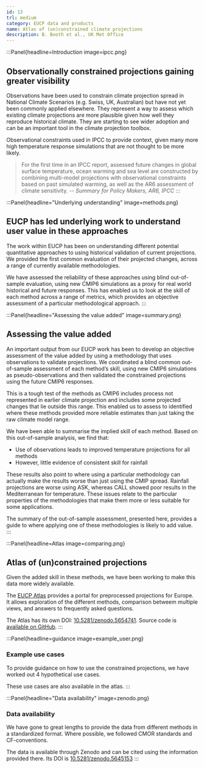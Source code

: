 ```yaml
---
id: 13
trl: medium
category: EUCP data and products
name: Atlas of (un)constrained climate projections
description: B. Booth et al., UK Met Office
---
```


:::Panel{headline=Introduction image=ipcc.png}
## Observationally constrained projections gaining greater visibility
Observations have been used to constrain climate projection spread in National Climate Scenarios (e.g. Swiss, UK, Australian) but have not yet been commonly applied elsewhere.  They represent a way to assess which existing climate projections are more plausible given how well they reproduce historical climate.  They are starting to see wider adoption and can be an important tool in the climate projection toolbox.

Observational constraints used in IPCC to provide context, given many more high
temperature response simulations that are not thought to be more likely.

> For the first time in an IPCC report, assessed future changes in global
> surface temperature, ocean warming and sea level are constructed by combining
> multi-model projections with observational constraints based on past simulated
> warming, as well as the AR6 assessment of climate sensitivity.
> -- <cite>Summary for Policy Makers, AR6, IPCC</cite>
:::

:::Panel{headline="Underlying understanding" image=methods.png}
## EUCP has led underlying work to understand user value in these approaches
The work within EUCP has been on understanding different potential quantitative approaches to using historical validation of current projections. We provided the first common evaluation of their projected changes, across a range of currently available methodologies.

We have assessed the reliability of these approaches using blind out-of-sample evaluation, using new CMIP6 simulations as a proxy for real world historical and future responses. This has enabled us to look at the skill of each method across a range of metrics, which provides an objective assessment of a particular methodological approach.
:::

:::Panel{headline="Assessing the value added" image=summary.png}
## Assessing the value added

An important output from our EUCP work has been to develop an objective assessment of the value added by using a methodology that uses observations to validate projections. We coordinated a blind common out-of-sample assessment of each method’s skill, using new CMIP6 simulations as pseudo-observations and then validated the constrained projections using the future CMIP6 responses.

This is a tough test of the methods as CMIP6 includes process not represented in earlier climate projection and includes some projected changes that lie outside this range. This enabled us to assess to identified where these methods provided more reliable estimates than just taking the raw climate model range.

We have been able to summarise the implied skill of each method. Based on this
out-of-sample analysis, we find that:

* Use of observations leads to improved temperature projections for all methods
* However, little evidence of consistent skill for rainfall

These results also point to where using a particular methodology can actually make the results worse than just using the CMIP spread. Rainfall projections are worse using ASK, whereas CALL showed poor results in the Mediterranean for temperature. These issues relate to the particular properties of the methodologies that make them more or less suitable for some applications.

The summary of the out-of-sample assessment, presented here, provides a guide to where applying one of these methodologies is likely to add value.
:::

:::Panel{headline=Atlas image=comparing.png}
## Atlas of (un)constrained projections
Given the added skill in these methods, we have been working to make this data
more widely available.

The [EUCP Atlas](https://eucp-project.github.io/atlas/) provides a portal for
preprocessed projections for Europe. It allows exploration of the different
methods, comparison betweem multiple views, and answers to frequently asked
questions.

The Atlas has its own DOI:
[10.5281/zenodo.5654741](https://doi.org/10.5281/zenodo.5654741). Source code is
[available on GitHub](https://github.com/eucp-project/atlas/).
:::


:::Panel{headline=guidance image=example_user.png}
### Example use cases
To provide guidance on how to use the constrained projections, we have worked
out 4 hypothetical use cases.

These use cases are also available in the atlas.
:::

:::Panel{headline="Data availability" image=zenodo.png}
### Data availability

We have gone to great lengths to provide the data from different methods in a
standardized format. Where possible, we followed CMOR standards and
CF-conventions.

The data is available through Zenodo and can be cited using the information
provided there. Its DOI is
[10.5281/zenodo.5645153](https://doi.org/10.5281/zenodo.5645153)
:::

